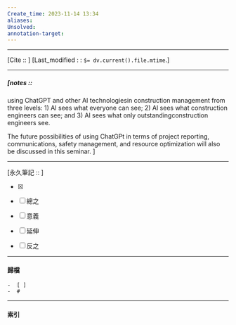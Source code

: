 ```yaml
---
Create_time: 2023-11-14 13:34
aliases: 
Unsolved: 
annotation-target:
---
```


---
[Cite ::  ]
[Last_modified : : `$= dv.current().file.mtime`.]


---
##### [notes ::   
using ChatGPT and other AI technologiesin construction management from three levels: 
	1) AI sees what everyone can see;
	2) Al sees what construction engineers can see; and 
	3) Al sees what only outstandingconstruction engineers see.

The future possibilities of using ChatGPt in terms of project reporting, communications, safety management, and resource optimization will also be discussed in this seminar.
]


---

[永久筆記 :: ]
	
- [x]

- [ ] 總之

- [ ] 意義

- [ ] 延伸

- [ ] 反之


---
#### 歸檔 
	-  [ ]
	-  #


---
#### 索引
